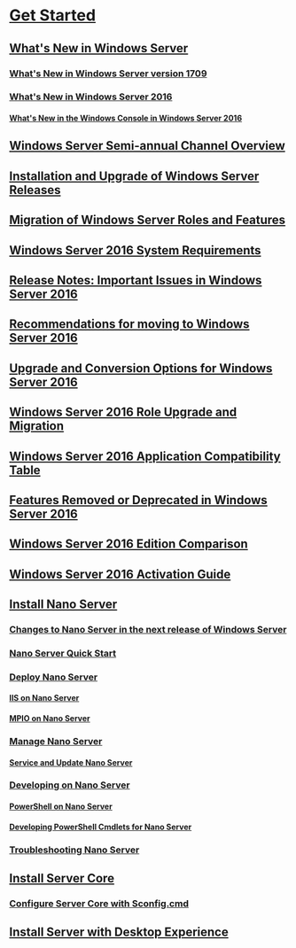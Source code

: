 # [Get Started](Server-Basics.md)
## [What's New in Windows Server](whats-new-in-windows-server.md)
### [What's New in Windows Server version 1709](whats-new-in-windows-server-1709.md)
### [What's New in Windows Server 2016](whats-new-in-windows-server-2016.md)
#### [What's New in the Windows Console in Windows Server 2016](whats-new-in-console.md)
## [Windows Server Semi-annual Channel Overview](semi-annual-channel-overview.md)
## [Installation and Upgrade of Windows Server Releases](Installation-and-Upgrade.md)
## [Migration of Windows Server Roles and Features](Migrate-Roles-and-Features.md)
## [Windows Server 2016 System Requirements](System-Requirements.md)
## [Release Notes: Important Issues in Windows Server 2016](Windows-Server-2016-GA-Release-Notes.md)
## [Recommendations for moving to Windows Server 2016](Recommendations-moving-to-Server2016.md)
## [Upgrade and Conversion Options for Windows Server 2016](Supported-Upgrade-paths.md)
## [Windows Server 2016 Role Upgrade and Migration](Server-Role-Upgradeability-Table.md)
## [Windows Server 2016 Application Compatibility Table](Server-Application-compatibility.md)
## [Features Removed or Deprecated in Windows Server 2016](Deprecated-Features.md)
## [Windows Server 2016 Edition Comparison](2016-Edition-Comparison.md)
## [ Windows Server 2016 Activation Guide](Server-2016-activation.md)
## [Install Nano Server](Getting-started-with-Nano-Server.md)
### [Changes to Nano Server in the next release of Windows Server](nano-in-semi-annual-channel.md)
### [Nano Server Quick Start](Nano-Server-Quick-start.md)
### [Deploy Nano Server](Deploy-Nano-Server.md)
#### [IIS on Nano Server](IIS-on-Nano-Server.md)
#### [MPIO on Nano Server](MPIO-on-Nano-Server.md)
### [Manage Nano Server](Manage-Nano-Server.md)
#### [Service and Update Nano Server](Update-Nano-Server.md)
### [Developing on Nano Server](Developing-on-Nano-Server.md)
#### [PowerShell on Nano Server](powershell-on-Nano-Server.md)
#### [Developing PowerShell Cmdlets for Nano Server](Developing-powershell-Cmdlets-for-Nano-Server.md)
### [Troubleshooting Nano Server](Troubleshooting-Nano-Server.md)
## [Install Server Core](Getting-started-with-Server-Core.md)
### [Configure Server Core with Sconfig.cmd](Sconfig-on-WS2016.md)
## [Install Server with Desktop Experience](Getting-started-with-Server-with-Desktop-Experience.md)